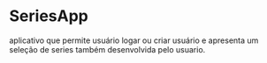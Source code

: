 # SeriesApp
aplicativo que permite usuário logar ou criar usuário e apresenta um seleção de series também desenvolvida pelo usuario.
